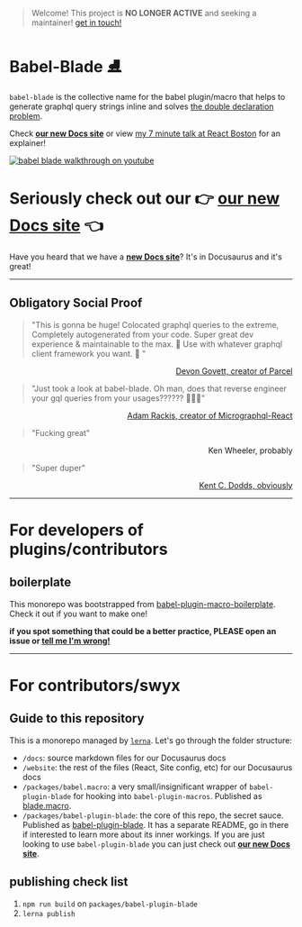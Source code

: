> Welcome! This project is **NO LONGER ACTIVE** and seeking a maintainer! [get in touch!](https://twitter.com/swyx)

# Babel-Blade ⛸️

`babel-blade` is the collective name for the babel plugin/macro that helps to generate graphql query strings inline and solves [the double declaration problem](https://babel-blade.netlify.com/docs/declarationdeclaration.html).

Check **[our new Docs site](https://babel-blade.netlify.com/)** or view [my 7 minute talk at React Boston](https://youtu.be/30wOsJOluA4?t=497) for an explainer!

[![babel blade walkthrough on youtube](https://user-images.githubusercontent.com/6764957/48116756-ef34a800-e21b-11e8-9d4f-049362c25b23.gif)](https://www.youtube.com/watch?v=z9wKcRjNqlw)

# Seriously check out our 👉 [our new Docs site](https://babel-blade.netlify.com/) 👈

Have you heard that we have a **[new Docs site](https://babel-blade.netlify.com/)**? It's in Docusaurus and it's great!

---

## Obligatory Social Proof

> "This is gonna be huge! Colocated graphql queries to the extreme, Completely autogenerated from your code. Super great dev experience & maintainable to the max. 🤗 Use with whatever graphql client framework you want. 🎉 "

<div align="right">
<a href="https://twitter.com/devongovett/status/1018896944977010688">Devon Govett, creator of Parcel</a>
</div>

> "Just took a look at babel-blade. Oh man, does that reverse engineer your gql queries from your usages?????? 👏👏👏"

<div align="right">
<a href="https://twitter.com/AdamRackis/status/1020070216024449027">Adam Rackis, creator of Micrographql-React</a>
</div>

> "Fucking great"

<div align="right">
Ken Wheeler, probably</div>

> "Super duper"

<div align="right">
<a href="https://github.com/sw-yx/babel-blade/pull/16">Kent C. Dodds, obviously</a></div>

---

# For developers of plugins/contributors

## boilerplate

This monorepo was bootstrapped from [babel-plugin-macro-boilerplate](https://github.com/sw-yx/babel-plugin-macro-boilerplate). Check it out if you want to make one!

**if you spot something that could be a better practice, PLEASE open an issue or [tell me I'm wrong!](https://twitter.com/swyx)**

---

# For contributors/swyx

## Guide to this repository

This is a monorepo managed by [`lerna`](https://lernajs.io). Let's go through the folder structure:

- `/docs`: source markdown files for our Docusaurus docs
- `/website`: the rest of the files (React, Site config, etc) for our Docusaurus docs
- `/packages/babel.macro`: a very small/insignificant wrapper of `babel-plugin-blade` for hooking into `babel-plugin-macros`. Published as [blade.macro](https://npm.im/blade.macro).
- `/packages/babel-plugin-blade`: the core of this repo, the secret sauce. Published as [babel-plugin-blade](https://npm.im/babel-plugin-blade). It has a separate README, go in there if interested to learn more about its inner workings. If you are just looking to use `babel-plugin-blade` you can just check out **[our new Docs site](https://babel-blade.netlify.com/)**.

## publishing check list

1. `npm run build` on `packages/babel-plugin-blade`
2. `lerna publish`
